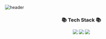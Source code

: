 ![header](https://capsule-render.vercel.app/api?text=Welcome&color=timeAuto&type=cylinder&animation=fadeIn)

<h3 align="center">📚 Tech Stack 📚</h3>
<p align="center">
</div>
   <img src="https://img.shields.io/badge/Python-3766AB?style=flat-square&logo=Python&logoColor=white">
  <img src="https://img.shields.io/badge/C-555555?style=flat-square&logo=C&logoColor=white">
  <img src="https://img.shields.io/badge/R-276DC3?style=flat-square&logo=R&logoColor=white"> 



<!--
**Etanng/Etanng** is a ✨ _special_ ✨ repository because its `README.md` (this file) appears on your GitHub profile.

Here are some ideas to get you started:

- 🔭 I’m currently working on ...
- 🌱 I’m currently learning ...
- 👯 I’m looking to collaborate on ...
- 🤔 I’m looking for help with ...
- 💬 Ask me about ...
- 📫 How to reach me: ...
- 😄 Pronouns: ...
- ⚡ Fun fact: ...
-->
